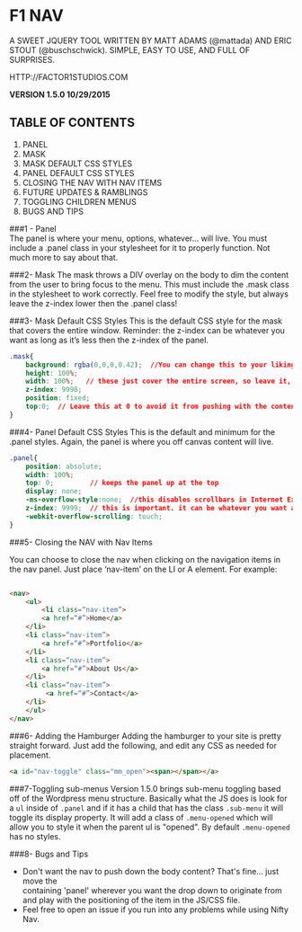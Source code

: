 # F1 NAV #

A SWEET JQUERY TOOL WRITTEN BY MATT ADAMS (@mattada) AND ERIC STOUT (@buschschwick). SIMPLE, EASY TO USE, AND FULL OF SURPRISES.

HTTP://FACTOR1STUDIOS.COM

**VERSION 1.5.0 10/29/2015**

## TABLE OF CONTENTS ##
1. PANEL
2. MASK
3. MASK DEFAULT CSS STYLES
4. PANEL DEFAULT CSS STYLES
5. CLOSING THE NAV WITH NAV ITEMS
6. FUTURE UPDATES & RAMBLINGS
7. TOGGLING CHILDREN MENUS
7. BUGS AND TIPS


###1 - Panel	
The panel is where your menu, options, whatever… will live. You must include a .panel class in your stylesheet for it to properly function. Not much more to say about that.



###2- Mask
The mask throws a DIV overlay on the body to dim the content from the user to bring focus to the menu. This must include the .mask class in the stylesheet to work correctly. Feel free to modify the style, but always leave the z-index lower then the .panel class!

###3- Mask Default CSS Styles
This is the default CSS style for the mask that covers the entire window. Reminder: the z-index can be whatever you want as long as it’s less then the z-index of the panel.

```css
.mask{
	background: rgba(0,0,0,0.42);  //You can change this to your liking
	height: 100%;
	width: 100%;   // these just cover the entire screen, so leave it, dingus
	z-index: 9998;
	position: fixed;
	top:0;  // Leave this at 0 to avoid it from pushing with the content.	
}
```
###4- Panel Default CSS Styles
This is the default and minimum for the .panel styles. Again, the panel is where you off canvas content will live. 

```css
.panel{
	position: absolute;
	width: 100%; 
	top: 0;         // keeps the panel up at the top
	display: none;
	-ms-overflow-style:none;  //this disables scrollbars in Internet Explorer
	z-index: 9999;  // this is important. it can be whatever you want as long as its over you content and above the mask
	-webkit-overflow-scrolling: touch;
}

```
###5- Closing the NAV with Nav Items

You can choose to close the nav when clicking on the navigation items in the nav panel. Just place ‘nav-item’ on the LI or A element. For example:

```html

<nav>
    <ul>
        <li class=“nav-item”>
	    <a href=“#”>Home</a>
	</li>
	<li class=“nav-item”>
	    <a href=“#”>Portfolio</a>
	</li>
	<li class=“nav-item”>
	    <a href=“#”>About Us</a>
	</li>
	<li class=“nav-item”>
	     <a href=“#”>Contact</a>
	</li>
    </ul>
</nav>

```

###6- Adding the Hamburger
Adding the hamburger to your site is pretty straight forward. Just add the following, and edit any CSS as needed for placement.

```html
<a id="nav-toggle" class="mm_open"><span></span></a>
```

###7-Toggling sub-menus
Version 1.5.0 brings sub-menu toggling based off of the Wordpress menu structure. Basically what the JS does is look for a `ul` inside of `.panel` and if it has a child that has the class `.sub-menu` it will toggle its display property. It will add a class of `.menu-opened` which will allow you to style it when the parent ul is "opened". By default `.menu-opened` has no styles. 

###8- Bugs and Tips
* Don't want the nav to push down the body content? That's fine... just move the <div> containing 'panel' wherever you want the drop down to originate from and play with the positioning of the item in the JS/CSS file. 
* Feel free to open an issue if you run into any problems while using Nifty Nav. 